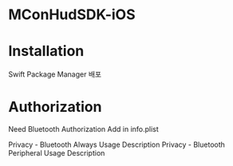 # MConHudSDK-iOS


# Installation
Swift Package Manager 배포

# Authorization
Need Bluetooth Authorization Add in info.plist

Privacy - Bluetooth Always Usage Description
Privacy - Bluetooth Peripheral Usage Description

